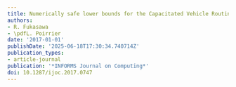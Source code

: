 ```yaml
---
title: Numerically safe lower bounds for the Capacitated Vehicle Routing Problem
authors:
- R. Fukasawa
- \pdfL. Poirrier
date: '2017-01-01'
publishDate: '2025-06-18T17:30:34.740714Z'
publication_types:
- article-journal
publication: '*INFORMS Journal on Computing*'
doi: 10.1287/ijoc.2017.0747
---
```

